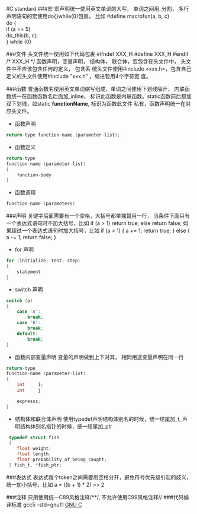 #C standard
###宏
	宏声明统一使用英文单词的大写， 单词之间用_分割， 多行声明语句的宏使用do{}while(0)包裹， 比如
    #define macrofun(a, b, c) 			\
		do {					\
			if (a == 5)			\
				do_this(b, c);		\
		} while (0)

###文件
	头文件统一使用如下代码包裹
    #ifndef XXX_H
    #define XXX_H
    #endif /* XXX_H */
    函数声明，变量声明， 结构体， 联合体，宏包含在头文件中， 头文件中不应该包含任何的定义， 包含系
    统头文件使用#include <xxx.h>，包含自己定义的头文件使用#include "xxx.h" ，缩进暂用4个字符宽
    度。
    
###函数
	普通函数名使用英文单词缩写组成，单词之间使用下划线隔开， 内联函数统一在函数函数名后面加_inline，
    标识此函数是内联函数。static函数前后都加双下划线，如static __functionName__, 标识为函数此文件
    私有，函数声明统一在对应头文件。

* 函数声明
```c
return-type function-name (parameter-list);
```

* 函数定义
```c
return-type
function-name (parameter-list)
{
    function-body
}
```

* 函数调用
```c
function-name (parameters)
```

###声明
	关键字后面需要有一个空格，大括号都单独暂用一行， 当条件下面只有一个表达式语句时不加大括号，比如
    if (a > 1)
    	return true;
    else
    	return false;
    如果超过一个表达式语句时加大括号，比如
    if (a > 1)
    {
    	a += 1;
        return true;
    }
    else 
    {
    	a -= 1;
        return false;
    }

* for 声明
```c
for (initialize; test; step)
{
	statement
}
```

* switch 声明
```c
switch (a)
{
	case 'A':
    	break;
    case 'B':
    	break;
    default:
    	break;
}
```

* 函数内部变量声明
变量的声明做到上下对其， 相同用途变量声明在同一行
```c
return-type
function-name (parameter-list)
{
	int 	i;
    int 	j
    
    expresss;
}
```

* 结构体和联合体声明
使用typedef声明结构体别名的时候，统一结尾加_t, 声明结构体别名指针的时候，统一结尾加_ptr
```c
 typedef struct fish
 {
	float weight;
	float length;
	float probability_of_being_caught;
 } fish_t, *fish_ptr;
```

###表达式
	表达式每个token之间需要用空格分开，避免符号优先级引起的歧义，统一加小括号，比如
    a = ((b + 1) * 2) >> 2

###注释
只用使用统一C89风格注释/**/, 不允许使用C99风格注释//
###代码编译标准
gcc5 -std=gnu11  [GNU C](https://www.gnu.org/software/gnu-c-manual/gnu-c-manual.html)
